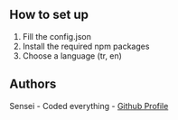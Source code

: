 ## How to set up
1. Fill the config.json
2. Install the required npm packages
3. Choose a language (tr, en)

## Authors

Sensei - Coded everything - [Github Profile](https://github.com/Sensei-911)
